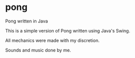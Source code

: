 # pong
Pong written in Java

This is a simple version of Pong written using Java's Swing.

All mechanics were made with my discretion.

Sounds and music done by me.
